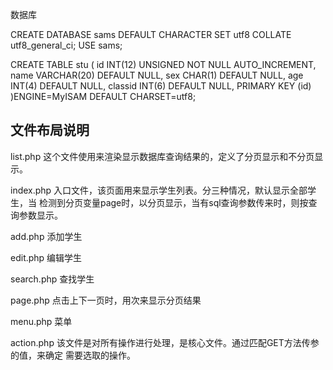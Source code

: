 数据库

CREATE DATABASE sams DEFAULT CHARACTER SET utf8 COLLATE utf8_general_ci;
USE sams;

CREATE TABLE stu (
	id INT(12) UNSIGNED NOT NULL AUTO_INCREMENT,
	name VARCHAR(20) DEFAULT NULL, 
	sex CHAR(1) DEFAULT NULL, 
	age INT(4) DEFAULT NULL,
	classid INT(6) DEFAULT NULL,
	PRIMARY KEY (id)
)ENGINE=MyISAM DEFAULT CHARSET=utf8;


## 文件布局说明
list.php 这个文件使用来渲染显示数据库查询结果的，定义了分页显示和不分页显示。

index.php 入口文件，该页面用来显示学生列表。分三种情况，默认显示全部学生，当
检测到分页变量page时，以分页显示，当有sql查询参数传来时，则按查询参数显示。

add.php 添加学生

edit.php 编辑学生 

search.php 查找学生 

page.php 点击上下一页时，用次来显示分页结果 

menu.php 菜单 

action.php 该文件是对所有操作进行处理，是核心文件。通过匹配GET方法传参的值，来确定
需要选取的操作。
